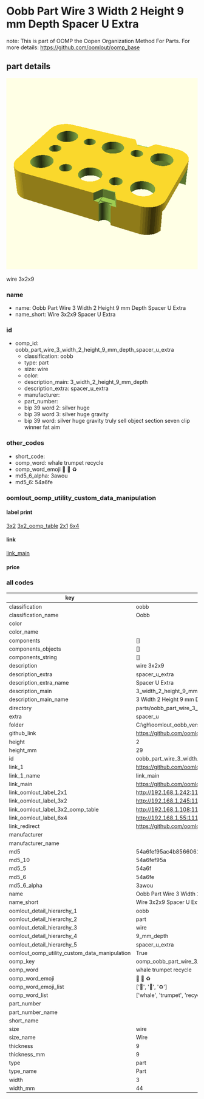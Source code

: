 # Oobb Part Wire 3 Width 2 Height 9 mm Depth Spacer U Extra  

note: This is part of OOMP the Oopen Organization Method For Parts. For more details: https://github.com/oomlout/oomp_base

##  part details
  

[![](3dpr.png)](3dpr.png)

wire 3x2x9



### name
* name: Oobb Part Wire 3 Width 2 Height 9 mm Depth Spacer U Extra
* name_short: Wire 3x2x9 Spacer U Extra
### id
* oomp_id: oobb_part_wire_3_width_2_height_9_mm_depth_spacer_u_extra
  * classification: oobb
  * type: part
  * size: wire
  * color: 
  * description_main: 3_width_2_height_9_mm_depth
  * description_extra: spacer_u_extra
  * manufacturer: 
  * part_number: 
  * bip 39 word 2: silver huge
  * bip 39 word 3: silver huge gravity
  * bip 39 word: silver huge gravity truly sell object section seven clip winner fat aim

### other_codes
* short_code: 
* oomp_word: whale trumpet recycle
* oomp_word_emoji :whale: :trumpet: :recycle:
* md5_6_alpha: 3awou
* md5_6: 54a6fe






### oomlout_oomp_utility_custom_data_manipulation
#### label print
[3x2](http://192.168.1.245:1112/?label=oomp%203awou)
[3x2_oomp_table](http://192.168.1.108:1112/?label=oomp%203awou)
[2x1](http://192.168.1.242:1112/?label=oomp%203awou)
[6x4](http://192.168.1.55:1112/?label=oomp%203awou)    

#### link

[link_main](https://github.com/oomlout/oomlout_oobb_version_4_generated_parts/tree/main/navigation_oomp/oobb/part/wire/3_width_2_height_9_mm_depth/spacer_u_extra/part)                              

#### price







### all codes 
| key | value |  
| --- | --- |  
| classification | oobb |  
| classification_name | Oobb |  
| color |  |  
| color_name |  |  
| components | [] |  
| components_objects | [] |  
| components_string | [] |  
| description | wire 3x2x9 |  
| description_extra | spacer_u_extra |  
| description_extra_name | Spacer U Extra |  
| description_main | 3_width_2_height_9_mm_depth |  
| description_main_name | 3 Width 2 Height 9 mm Depth |  
| directory | parts/oobb_part_wire_3_width_2_height_9_mm_depth_spacer_u_extra |  
| extra | spacer_u |  
| folder | C:\gh\oomlout_oobb_version_4_generated_parts\parts\oobb_part_wire_3_width_2_height_9_mm_depth_spacer_u_extra |  
| github_link | https://github.com/oomlout/oomlout_oomp_part_src/tree/main/parts/oobb_part_wire_3_width_2_height_9_mm_depth_spacer_u_extra |  
| height | 2 |  
| height_mm | 29 |  
| id | oobb_part_wire_3_width_2_height_9_mm_depth_spacer_u_extra |  
| link_1 | https://github.com/oomlout/oomlout_oobb_version_4_generated_parts/tree/main/navigation_oomp/oobb/part/wire/3_width_2_height_9_mm_depth/spacer_u_extra/part |  
| link_1_name | link_main |  
| link_main | https://github.com/oomlout/oomlout_oobb_version_4_generated_parts/tree/main/navigation_oomp/oobb/part/wire/3_width_2_height_9_mm_depth/spacer_u_extra/part |  
| link_oomlout_label_2x1 | http://192.168.1.242:1112/?label=oomp%203awou |  
| link_oomlout_label_3x2 | http://192.168.1.245:1112/?label=oomp%203awou |  
| link_oomlout_label_3x2_oomp_table | http://192.168.1.108:1112/?label=oomp%203awou |  
| link_oomlout_label_6x4 | http://192.168.1.55:1112/?label=oomp%203awou |  
| link_redirect | https://github.com/oomlout/oomlout_oobb_version_4_generated_parts/tree/main/parts/oobb_wire_03_02_09_ex_spacer_u |  
| manufacturer |  |  
| manufacturer_name |  |  
| md5 | 54a6fef95ac4b8566061be96cc1bae46 |  
| md5_10 | 54a6fef95a |  
| md5_5 | 54a6f |  
| md5_6 | 54a6fe |  
| md5_6_alpha | 3awou |  
| name | Oobb Part Wire 3 Width 2 Height 9 mm Depth Spacer U Extra |  
| name_short | Wire 3x2x9 Spacer U Extra |  
| oomlout_detail_hierarchy_1 | oobb |  
| oomlout_detail_hierarchy_2 | part |  
| oomlout_detail_hierarchy_3 | wire |  
| oomlout_detail_hierarchy_4 | 9_mm_depth |  
| oomlout_detail_hierarchy_5 | spacer_u_extra |  
| oomlout_oomp_utility_custom_data_manipulation | True |  
| oomp_key | oomp_oobb_part_wire_3_width_2_height_9_mm_depth_spacer_u_extra |  
| oomp_word | whale trumpet recycle |  
| oomp_word_emoji | :whale: :trumpet: :recycle: |  
| oomp_word_emoji_list | [':whale:', ':trumpet:', ':recycle:'] |  
| oomp_word_list | ['whale', 'trumpet', 'recycle'] |  
| part_number |  |  
| part_number_name |  |  
| short_name |  |  
| size | wire |  
| size_name | Wire |  
| thickness | 9 |  
| thickness_mm | 9 |  
| type | part |  
| type_name | Part |  
| width | 3 |  
| width_mm | 44 |  
